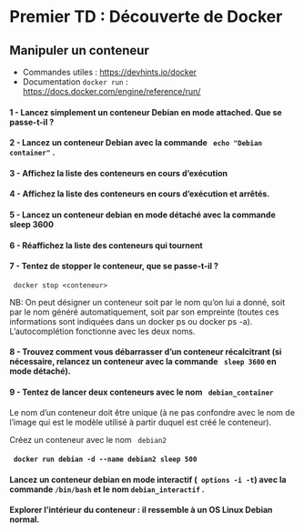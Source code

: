 # Premier TD : Découverte de Docker

## Manipuler un conteneur

- Commandes utiles : https://devhints.io/docker
- Documentation ```docker run```   : https://docs.docker.com/engine/reference/run/

#### 1 - Lancez simplement un conteneur Debian en mode attached. Que se passe-t-il ?

#### 2 - Lancez un conteneur Debian avec la commande ``` echo "Debian container"``` .

#### 3 - Affichez la liste des conteneurs en cours d’exécution

#### 4 - Affichez la liste des conteneurs en cours d’exécution et arrêtés.

#### 5 - Lancez un conteneur debian en mode détaché avec la commande sleep 3600

#### 6 - Réaffichez la liste des conteneurs qui tournent

#### 7 - Tentez de stopper le conteneur, que se passe-t-il ?
``` docker stop <conteneur>``` 

NB: On peut désigner un conteneur soit par le nom qu’on lui a donné, soit par le nom généré automatiquement, soit par son empreinte (toutes ces informations sont indiquées dans un docker ps ou docker ps -a). L’autocomplétion fonctionne avec les deux noms.

#### 8 - Trouvez comment vous débarrasser d’un conteneur récalcitrant (si nécessaire, relancez un conteneur avec la commande ``` sleep 3600```  en mode détaché).

#### 9 - Tentez de lancer deux conteneurs avec le nom ``` debian_container``` 

Le nom d’un conteneur doit être unique (à ne pas confondre avec le nom de l’image qui est le modèle utilisé à partir duquel est créé le conteneur).

Créez un conteneur avec le nom ``` debian2``` 
#### ``` docker run debian -d --name debian2 sleep 500``` 
#### Lancez un conteneur debian en mode interactif (``` options -i -t```) avec la commande ```/bin/bash``` et le nom ```debian_interactif``` .
#### Explorer l’intérieur du conteneur : il ressemble à un OS Linux Debian normal.
